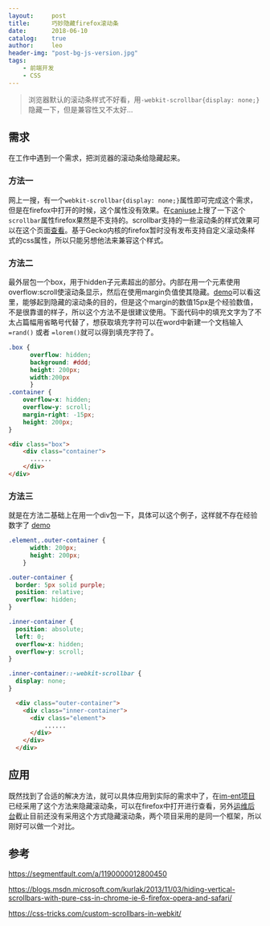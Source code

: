 ```yaml
---
layout:     post
title:      巧妙隐藏firefox滚动条
date:       2018-06-10
catalog:    true
author:     leo
header-img: "post-bg-js-version.jpg"
tags:
    - 前端开发
    - CSS
---
```


> 浏览器默认的滚动条样式不好看，用`-webkit-scrollbar{display: none;}`隐藏一下，但是兼容性又不太好...

## 需求
  在工作中遇到一个需求，把浏览器的滚动条给隐藏起来。

### 方法一
  网上一搜，有一个`webkit-scrollbar{display: none;}`属性即可完成这个需求，但是在firefox中打开的时候，这个属性没有效果。在[caniuse](https://caniuse.com/#search=scrollbar)上搜了一下这个`scrollbar`属性firefox果然是不支持的。scrollbar支持的一些滚动条的样式效果可以在这个页面[查看](http://www.xuanfengge.com/demo/201311/scroll/css3-scroll.html)。基于Gecko内核的firefox暂时没有发布支持自定义滚动条样式的css属性，所以只能另想他法来兼容这个样式。

### 方法二
最外层包一个box，用于hidden子元素超出的部分。内部在用一个元素使用overflow:scroll使滚动条显示，然后在使用margin负值使其隐藏。[demo](./raws/test.html)可以看这里，能够起到隐藏的滚动条的目的，但是这个margin的数值15px是个经验数值，不是很靠谱的样子，所以这个方法不是很建议使用。下面代码中的填充文字为了不太占篇幅用省略号代替了，想获取填充字符可以在word中新建一个文档输入 `=rand()` 或者 `=lorem()`就可以得到填充字符了。
```css
.box {
      overflow: hidden;
      background: #ddd;
      height: 200px;
      width:200px
      }
.container {
    overflow-x: hidden;
    overflow-y: scroll;
    margin-right: -15px;
    height: 200px;
}
```

```html
<div class="box">
    <div class="container">
      ......
    </div>
</div>
```
### 方法三

就是在方法二基础上在用一个div包一下，具体可以这个例子，这样就不存在经验数字了 [demo](./raws/test2.html)

```css
.element,.outer-container {
      width: 200px;
      height: 200px;
    }

.outer-container {
  border: 5px solid purple;
  position: relative;
  overflow: hidden;
}

.inner-container {
  position: absolute;
  left: 0;
  overflow-x: hidden;
  overflow-y: scroll;
}

.inner-container::-webkit-scrollbar {
  display: none;
}
```

```html
  <div class="outer-container">
    <div class="inner-container">
      <div class="element">
          ......
      </div>
    </div>
  </div>
```

## 应用

既然找到了合适的解决方法，就可以具体应用到实际的需求中了，在[im-ent项目](http://im-ent.debug.web.nd/)已经采用了这个方法来隐藏滚动条，可以在firefox中打开进行查看，另外[运维后台](http://im-manager.debug.web.nd)截止目前还没有采用这个方式隐藏滚动条，两个项目采用的是同一个框架，所以刚好可以做一个对比。

## 参考

https://segmentfault.com/a/1190000012800450

https://blogs.msdn.microsoft.com/kurlak/2013/11/03/hiding-vertical-scrollbars-with-pure-css-in-chrome-ie-6-firefox-opera-and-safari/

https://css-tricks.com/custom-scrollbars-in-webkit/



